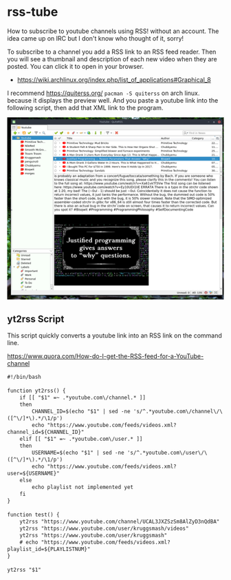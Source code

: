 # rss-tube

How to subscribe to youtube channels using RSS! without an account. The idea came up on IRC but I don't know who thought of it, sorry!

To subscribe to a channel you add a RSS link to an RSS feed reader. Then you will see a thumbnail and description of each new video when they are posted. You can click it to open in your browser.

* https://wiki.archlinux.org/index.php/list_of_applications#Graphical_8

I recommend https://quiterss.org/ `pacman -S quiterss` on arch linux. because it displays the preview well. And you paste a youtube link into the following script, then add that XML link to the program.

![rsstube](rsstube.png)

## yt2rss Script

This script quickly converts a youtube link into an RSS link on the command line.

https://www.quora.com/How-do-I-get-the-RSS-feed-for-a-YouTube-channel

```
#!/bin/bash

function yt2rss() {
	if [[ "$1" =~ .*youtube.com\/channel.* ]]
	then
		CHANNEL_ID=$(echo "$1" | sed -ne 's/^.*youtube.com\/channel\/\([^\/]*\).*/\1/p')
		echo "https://www.youtube.com/feeds/videos.xml?channel_id=${CHANNEL_ID}"
	elif [[ "$1" =~ .*youtube.com\/user.* ]]
	then
		USERNAME=$(echo "$1" | sed -ne 's/^.*youtube.com\/user\/\([^\/]*\).*/\1/p')
		echo "https://www.youtube.com/feeds/videos.xml?user=${USERNAME}"
	else
		echo playlist not implemented yet
	fi
}

function test() {
	yt2rss "https://www.youtube.com/channel/UCAL3JXZSzSm8AlZyD3nQdBA"
	yt2rss "https://www.youtube.com/user/kruggsmash/videos"
	yt2rss "https://www.youtube.com/user/kruggsmash"
	# echo "https://www.youtube.com/feeds/videos.xml?playlist_id=${PLAYLISTNUM}"
}

yt2rss "$1"
```
